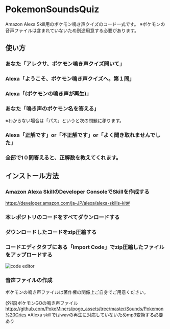 # PokemonSoundsQuiz
Amazon Alexa Skill用のポケモン鳴き声クイズのコード一式です。
※ポケモンの音声ファイルは含まれていないため別途用意する必要があります。

## 使い方
### あなた「アレクサ、ポケモン鳴き声クイズ開いて」
### Alexa「ようこそ、ポケモン鳴き声クイズへ。第１問」
### Alexa「(ポケモンの鳴き声が再生)」
### あなた「鳴き声のポケモン名を答える」
※わからない場合は「パス」というと次の問題に移ります。
### Alexa「正解です」or「不正解です」or「よく聞き取れませんでした」
### 全部で1０問答えると、正解数を教えてくれます。 

## インストール方法
### Amazon Alexa SkillのDeveloper ConsoleでSkillを作成する
https://developer.amazon.com/ja-JP/alexa/alexa-skills-kit#

### 本レポジトリのコードをすべてダウンロードする

### ダウンロードしたコードをzip圧縮する

### コードエディタタブにある「Import Code」でzip圧縮したファイルをアップロードする
![code editor](https://github.com/Eito-H/PokemonSoundsQuiz/assets/114639781/a04f2595-b3b0-4a7d-8ed9-046c38d4455f)

### 音声ファイルの作成
ポケモンの鳴き声ファイルは著作権の関係上ご自身でご用意ください。

(外部)ポケモンGOの鳴き声ファイル
https://github.com/PokeMiners/pogo_assets/tree/master/Sounds/Pokemon%20Cries
※Alexa skillではwavの再生に対応していないためmp3変換する必要あり
